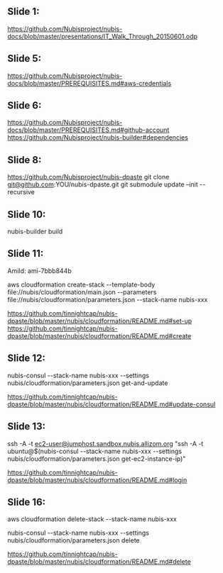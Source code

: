 ## Slide 1: ##
https://github.com/Nubisproject/nubis-docs/blob/master/presentations/IT_Walk_Through_20150601.odp

## Slide 5: ##
https://github.com/Nubisproject/nubis-docs/blob/master/PREREQUISITES.md#aws-credentials

## Slide 6: ##
https://github.com/Nubisproject/nubis-docs/blob/master/PREREQUISITES.md#github-account
https://github.com/Nubisproject/nubis-builder#dependencies

## Slide 8: ##
https://github.com/Nubisproject/nubis-dpaste
git clone git@github.com:YOU/nubis-dpaste.git
git submodule update –init --recursive

## Slide 10: ##
nubis-builder build

## Slide 11: ##
AmiId: ami-7bbb844b

aws cloudformation create-stack --template-body file://nubis/cloudformation/main.json --parameters file://nubis/cloudformation/parameters.json --stack-name nubis-xxx

https://github.com/tinnightcap/nubis-dpaste/blob/master/nubis/cloudformation/README.md#set-up
https://github.com/tinnightcap/nubis-dpaste/blob/master/nubis/cloudformation/README.md#create

## Slide 12: ##
nubis-consul --stack-name nubis-xxx --settings nubis/cloudformation/parameters.json get-and-update

https://github.com/tinnightcap/nubis-dpaste/blob/master/nubis/cloudformation/README.md#update-consul

## Slide 13: ##
ssh -A -t ec2-user@jumphost.sandbox.nubis.allizom.org "ssh -A -t ubuntu@$(nubis-consul --stack-name nubis-xxx --settings nubis/cloudformation/parameters.json get-ec2-instance-ip)"

https://github.com/tinnightcap/nubis-dpaste/blob/master/nubis/cloudformation/README.md#login

## Slide 16: ##
aws cloudformation delete-stack --stack-name nubis-xxx

nubis-consul --stack-name nubis-xxx --settings nubis/cloudformation/parameters.json delete

https://github.com/tinnightcap/nubis-dpaste/blob/master/nubis/cloudformation/README.md#delete
